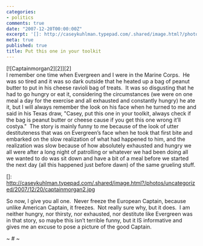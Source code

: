 ```yaml
---
categories:
- politics
comments: true
date: "2007-12-20T00:00:00Z"
excerpt: '[]: http://caseykuhlman.typepad.com/.shared/image.html?/photos/uncategorized/2007/12/20/captainmorgan2.jpg'
meta: true
published: true
title: Put this one in your toolkit
---
```


[![Captainmorgan2][2]][2]  
I remember one time when Evergreen and I were in the Marine Corps.  He was so tired and it was so dark outside that he heated up a bag of peanut butter to put in his cheese ravioli bag of treats.  It was so disgusting that he had to go hungry or eat it, considering the circumstances (we were on one meal a day for the exercise and all exhausted and constantly hungry) he ate it, but I will always remember the look on his face when he turned to me and said in his Texas draw, "Casey, put this one in your toolkit, always check if the bag is peanut butter or cheese cause if you get this one wrong it’ll costya."  The story is mainly funny to me because of the look of utter destituteness that was on Evergreen’s face when he took that first bite and embarked on the slow realization of what had happened to him, and the realization was slow because of how absolutely exhausted and hungry we all were after a long night of patrolling or whatever we had been doing all we wanted to do was sit down and have a bit of a meal before we started the next day (all this happened just before dawn) of the same grueling stuff.

 []: http://caseykuhlman.typepad.com/.shared/image.html?/photos/uncategorized/2007/12/20/captainmorgan2.jpg

So now, I give you all one.  Never freeze the European Captain, because unlike American Captain, it freezes.  Not really sure why, but it does.  I am neither hungry, nor thirsty, nor exhausted, nor destitute like Evergreen was in that story, so maybe this isn’t terrible funny, but it IS informative and gives me an excuse to pose a picture of the good Captain.

~ # ~